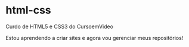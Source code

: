 # html-css
 Curdo de HTML5 e CSS3 do CursoemVideo

Estou aprendendo a criar sites e agora vou gerenciar meus repositórios!